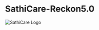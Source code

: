 # SathiCare-Reckon5.0
![SathiCare Logo](https://github.com/Ravichandra89/SathiCare-Reckon5.0/assets/134200599/f4a193c1-78b0-465f-aeec-6d92b9b7c192)
